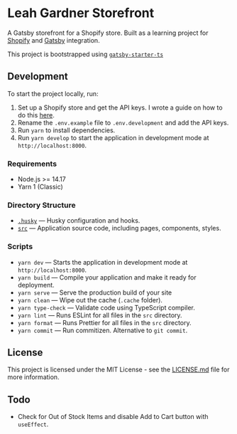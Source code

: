 # Leah Gardner Storefront

A Gatsby storefront for a Shopify store. Built as a learning project for [Shopify](https://shopify.com) and [Gatsby](https://www.gatsbyjs.org) integration.

This project is bootstrapped using [`gatsby-starter-ts`](https://github.com/jpedroschmitz/gatsby-starter-ts)

## Development

To start the project locally, run:

1. Set up a Shopify store and get the API keys. I wrote a guide on how to do this [here](https://dev.to/yinkakun/how-to-integrate-gatsby-with-shopify-using-shopify-custom-apps-36f7).
2. Rename the `.env.example` file to `.env.development` and add the API keys.
3. Run `yarn` to install dependencies.
4. Run `yarn develop` to start the application in development mode at `http://localhost:8000`.

### Requirements

- Node.js >= 14.17
- Yarn 1 (Classic)

### Directory Structure

- [`.husky`](.husky) — Husky configuration and hooks.
- [`src`](./src) — Application source code, including pages, components, styles.

### Scripts

- `yarn dev` — Starts the application in development mode at `http://localhost:8000`.
- `yarn build` — Compile your application and make it ready for deployment.
- `yarn serve` — Serve the production build of your site
- `yarn clean` — Wipe out the cache (`.cache` folder).
- `yarn type-check` — Validate code using TypeScript compiler.
- `yarn lint` — Runs ESLint for all files in the `src` directory.
- `yarn format` — Runs Prettier for all files in the `src` directory.
- `yarn commit` — Run commitizen. Alternative to `git commit`.

## License

This project is licensed under the MIT License - see the [LICENSE.md](LICENSE.md) file for more information.

## Todo

- Check for Out of Stock Items and disable Add to Cart button with `useEffect`.
